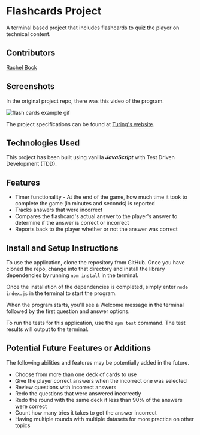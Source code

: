 # Flashcards Project

A terminal based project that includes flashcards to quiz the player on technical content.


## Contributors

[Rachel Bock](https://www.linkedin.com/in/rachelbock)

## Screenshots

In the original project repo, there was this video of the program.  

![flash cards example gif](https://media.giphy.com/media/1zkb1q58eTiTH6D7wc/giphy.gif)

The project specifications can be found at [Turing's website](https://frontend.turing.edu/projects/flash-cards.html).

## Technologies Used

This project has been built using vanilla ***JavaScript*** with Test Driven Development (TDD).

## Features

* Timer functionality - At the end of the game, how much time it took to complete the game (in minutes and seconds) is reported
* Tracks answers that were incorrect
* Compares the flashcard's actual answer to the player's answer to determine if the answer is correct or incorrect
* Reports back to the player whether or not the answer was correct


## Install and Setup Instructions

To use the application, clone the repository from GitHub.  Once you have cloned the repo, change into that directory and install the library dependencies by running `npm install` in the terminal.

Once the installation of the dependencies is completed, simply enter `node index.js` in the terminal to start the program.

When the program starts, you'll see a Welcome message in the terminal followed by the first question and answer options.

To run the tests for this application, use the `npm test` command.  The test results will output to the terminal.

## Potential Future Features or Additions

The following abilities and features may be potentially added in the future.

* Choose from more than one deck of cards to use
* Give the player correct answers when the incorrect one was selected
* Review questions with incorrect answers
* Redo the questions that were answered incorrectly
* Redo the round with the same deck if less than 90% of the answers were correct
* Count how many tries it takes to get the answer incorrect
* Having multiple rounds with multiple datasets for more practice on other topics
